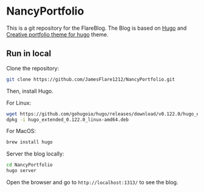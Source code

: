 # NancyPortfolio

This is a git repository for the FlareBlog. The Blog is based on [Hugo](https://gohugo.io/) and [Creative portfolio theme for hugo](https://github.com/kishaningithub/hugo-creative-portfolio-theme) theme.

## Run in local

Clone the repository:

```bash
git clone https://github.com/JamesFlare1212/NancyPortfolio.git
```

Then, install Hugo.

For Linux:
```bash
wget https://github.com/gohugoio/hugo/releases/download/v0.122.0/hugo_extended_0.122.0_linux-amd64.deb
dpkg -i hugo_extended_0.122.0_linux-amd64.deb
```

For MacOS:
```bash
brew install hugo
```

Server the blog locally:

```bash
cd NancyPortfolio
hugo server
```

Open the browser and go to `http://localhost:1313/` to see the blog.